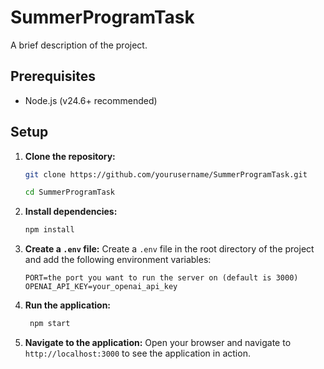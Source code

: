 # SummerProgramTask

A brief description of the project.

## Prerequisites

- Node.js (v24.6+ recommended)

## Setup

1. **Clone the repository:**
   ```sh
   git clone https://github.com/yourusername/SummerProgramTask.git
   
   cd SummerProgramTask
   
2. **Install dependencies:**
   ```sh
   npm install
   ```
   
2. **Create a `.env` file:**
   Create a `.env` file in the root directory of the project and add the following environment variables:
   ```env
   PORT=the port you want to run the server on (default is 3000)
   OPENAI_API_KEY=your_openai_api_key
   ```
3. **Run the application:**
   ```sh
    npm start
    ```
   
4. **Navigate to the application:**
   Open your browser and navigate to `http://localhost:3000` to see the application in action.

